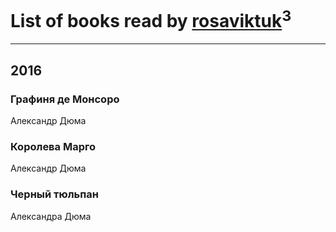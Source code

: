 # List of books read by [rosaviktuk](http://vk.com/id31359243)<sup>3</sup>
---

## 2016

### Графиня де Монсоро
Александр Дюма


### Королева Марго
Александр Дюма


### Черный тюльпан
Александра Дюма




